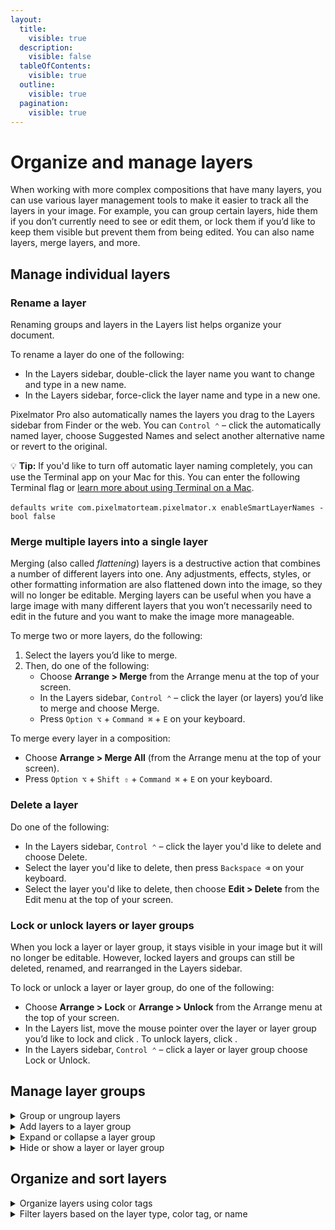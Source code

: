 ```yaml
---
layout:
  title:
    visible: true
  description:
    visible: false
  tableOfContents:
    visible: true
  outline:
    visible: true
  pagination:
    visible: true
---
```


# Organize and manage layers

When working with more complex compositions that have many layers, you can use various layer management tools to make it easier to track all the layers in your image. For example, you can group certain layers, hide them if you don’t currently need to see or edit them, or lock them if you’d like to keep them visible but prevent them from being edited. You can also name layers, merge layers, and more.

## Manage individual layers

### Rename a layer

Renaming groups and layers in the Layers list helps organize your document.

To rename a layer do one of the following:

* In the Layers sidebar, double-click the layer name you want to change and type in a new name.
* In the Layers sidebar, force-click the layer name and type in a new one.

Pixelmator Pro also automatically names the layers you drag to the Layers sidebar from Finder or the web. You can `Control ⌃` – click the automatically named layer, choose Suggested Names and select another alternative name or revert to the original.

:bulb: **Tip:** If you'd like to turn off automatic layer naming completely, you can use the Terminal app on your Mac for this. You can enter the following Terminal flag or [learn more about using Terminal on a Mac](https://support.apple.com/en-gb/guide/terminal/welcome/mac).\
\
`defaults write com.pixelmatorteam.pixelmator.x enableSmartLayerNames -bool false`

### Merge multiple layers into a single layer

Merging (also called _flattening_) layers is a destructive action that combines a number of different layers into one. Any adjustments, effects, styles, or other formatting information are also flattened down into the image, so they will no longer be editable. Merging layers can be useful when you have a large image with many different layers that you won’t necessarily need to edit in the future and you want to make the image more manageable.

To merge two or more layers, do the following:

1. Select the layers you’d like to merge.
2. Then, do one of the following:
   * Choose **Arrange > Merge** from the Arrange menu at the top of your screen.
   * In the Layers sidebar, `Control ⌃` – click the layer (or layers) you’d like to merge and choose Merge. 
   * Press `Option ⌥` + `Command ⌘` + `E` on your keyboard.

To merge every layer in a composition:

* Choose **Arrange > Merge All** (from the Arrange menu at the top of your screen).
* Press `Option ⌥` + `Shift ⇧` + `Command ⌘` + `E` on your keyboard.

### Delete a layer

Do one of the following:

* In the Layers sidebar, `Control ⌃` – click the layer you'd like to delete and choose Delete.
* Select the layer you'd like to delete, then press `Backspace ⌫` on your keyboard.
* Select the layer you'd like to delete, then choose **Edit > Delete** from the Edit menu at the top of your screen.

### Lock or unlock layers or layer groups

When you lock a layer or layer group, it stays visible in your image but it will no longer be editable. However, locked layers and groups can still be deleted, renamed, and rearranged in the Layers sidebar.&#x20;

To lock or unlock a layer or layer group, do one of the following:

* Choose **Arrange > Lock** or **Arrange > Unlock** from the Arrange menu at the top of your screen. 
* In the Layers list, move the mouse pointer over the layer or layer group you’d like to lock and click <img src="https://help.pixelmator.com/pixelmator-pro/3.5/assets/English/1586802756000.png" alt="" data-size="line">. To unlock layers, click <img src="https://help.pixelmator.com/pixelmator-pro/3.5/assets/English/1586802719000.png" alt="" data-size="line">.
* In the Layers sidebar, `Control ⌃` – click a layer or layer group choose Lock or Unlock.



## Manage layer groups

<details>

<summary>Group or ungroup layers</summary>

Grouping layers into layer groups lets you make your compositions more organized. It also lets you apply effects and adjustments to a number of layers together without having to merge them. When you move or resize a layer group, each layer is moved and resized together, in proportion. You can also group layers within layer groups to create nested groups.&#x20;

To group multiple layers into a layer group or to ungroup them:

1. [Select the layers](https://www.pixelmator.com/support/guide/pixelmator-pro/662) you'd like to group or ungroup.
2. Do one of the following:
   * Choose **Arrange > Group** or **Arrange > Ungroup** from the Arrange menu at the top of your screen.
   * In the Layers list, `Control ⌃` – click the layers you’d like to group or ungroup and choose Group or Ungroup.
   * Press `Command ⌘` + `G` on your keyboard to group, or `Shift ⇧` + `Command ⌘` + `G` to ungroup layers.

</details>

<details>

<summary>Add layers to a layer group</summary>

Do one of the following:

* [Select a layer](https://www.pixelmator.com/support/guide/pixelmator-pro/662) inside an expanded layer group in the [Layers sidebar](https://www.pixelmator.com/support/guide/pixelmator-pro/#glossary) (choose **View > Show Layers** if the Layers sidebar isn’t visible) and choose one of the options from the Insert menu at the top of your screen.
* Drag a layer to the layer group in the Layers sidebar.
* Drag a layer group onto another layer group. The group, together with all its layers, will be nested inside the layer group.

</details>

<details>

<summary>Expand or collapse a layer group</summary>

To expand or collapse a single-layer group:

* In the [Layers sidebar](https://www.pixelmator.com/support/guide/pixelmator-pro/#glossary), click the disclosure triangle next to the layer group's name.

To expand or collapse a layer group and all the groups nested within it:

* In the Layers sidebar, `Option ⌥` – click the disclosure triangle next to the layer group's name.

</details>

<details>

<summary>Hide or show a layer or layer group</summary>

In the Layers list, you can disable layers and groups to make them invisible in the canvas without removing them from your composition. For example, if a large image layer obstructs the layers below, you can temporarily hide it. If you hide a group, you also hide all layers and groups nested in it. However, hidden layers and groups can still be deleted, renamed, and rearranged in the [Layers sidebar](https://www.pixelmator.com/support/guide/pixelmator-pro/#glossary).

1. [Select the layers](https://www.pixelmator.com/support/guide/pixelmator-pro/662) you'd like to hide or reveal.
2. Do one of the following:
   * Choose **Arrange > Hide** or **Arrange > Show** from the Arrange menu at the top of your screen. 
   * Press `Option ⌥` + `Command ⌘` `+` , on your keyboard.
   * In the Layers sidebar, choose **View > Show Layers** if the list view isn’t visible, move the mouse pointer over the layer or layer group you’d like to hide or show and select or deselect the visibility checkbox. 
   * In the Layers sidebar, `Control ⌃` – click a layer or group and choose Hide or Show.

_Note:_ Hidden layers and groups are not included when your image is exported.



</details>

## Organize and sort layers

<details>

<summary>Organize layers using color tags</summary>

You can add different color tags to layers to better organize multi-layered documents.

* To add a color tag, `Control ⌃` – click a layer and in the Tags section, pick a color.

</details>

<details>

<summary>Filter layers based on the layer type, color tag, or name</summary>

You can use the layer filtering option to quickly view all group layers, masks, RAW and image layers, color adjustment and effect layers, shapes, or text in a document, or filter layers by their name or the assigned color tags.

To filter layers do one of the following:

* At the bottom of the Layers sidebar, start typing the layer name into the search field.&#x20;
* Click Filter <img src="https://help.pixelmator.com/pixelmator-pro/3.5/assets/English/1586516424000.png" alt="" data-size="line"> at the bottom of the Layers sidebar and pick the desired option.

To reset all filters, click Clear All.

</details>
